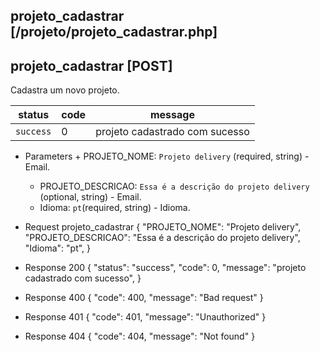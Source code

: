## projeto_cadastrar [/projeto/projeto_cadastrar.php]

## projeto_cadastrar [POST]

Cadastra um novo projeto.

status    | code | message
---       | ---  | ---
`success` |  0   | projeto cadastrado com sucesso

+ Parameters + PROJETO_NOME: `Projeto delivery` (required, string) - Email.
    + PROJETO_DESCRICAO: `Essa é a descrição do projeto delivery` (optional, string) - Email.
    + Idioma: `pt`(required, string) - Idioma.

+ Request projeto_cadastrar
    {
        "PROJETO_NOME": "Projeto delivery",
        "PROJETO_DESCRICAO": "Essa é a descrição do projeto delivery",
        "Idioma": "pt",
    }

+ Response 200
    {
        "status": "success",
        "code": 0,
        "message": "projeto cadastrado com sucesso",
    }

+ Response 400
    {
        "code": 400,
        "message": "Bad request"
    }

+ Response 401
    {
        "code": 401,
        "message": "Unauthorized"
    }

+ Response 404
    {
        "code": 404,
        "message": "Not found"
    }